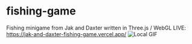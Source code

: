 # fishing-game
Fishing minigame from Jak and Daxter written in Three.js / WebGL
LIVE: https://jak-and-daxter-fishing-game.vercel.app/
![Local GIF](./screenshots/demo.gif)
